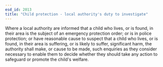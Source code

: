 ```yaml
---
esd_id: 2013
title: "Child protection - local authority's duty to investigate"
---
```


Where a local authority are informed that a child who lives, or is found, in their area is the subject of an emergency protection order; or is in police protection; or have reasonable cause to suspect that a child who lives, or is found, in their area is suffering, or is likely to suffer, significant harm, the authority shall make, or cause to be made, such enquiries as they consider necessary to enable them to decide whether they should take any action to safeguard or promote the child's welfare.

